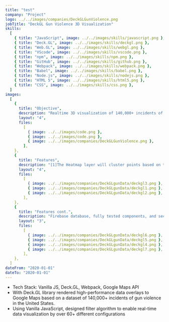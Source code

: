 ```yaml
---
title: "test"
company: "Project"
logo: ../../images/companies/DeckGLGunViolence.png
jobTitle: "DeckGL Gun Violence 3D Visualization"
skills:
  [
    { title: "JavaScript", image: ../../images/skills/javascript.png },
    { title: "Deck.GL", image: ../../images/skills/deckgl.png },
    { title: "Web.GL", image: ../../images/skills/webgl.png },
    { title: "VScode", image: ../../images/skills/vscode.png },
    { title: "npm", image: ../../images/skills/npm.png },
    { title: "GitHub", image: ../../images/skills/github.png },
    { title: "Webpack", image: ../../images/skills/webpack.png },
    { title: "Babel", image: ../../images/skills/babel.png },
    { title: "Node.js", image: ../../images/skills/nodejs.png },
    { title: "HTML 5", image: ../../images/skills/html5.png },
    { title: "CSS", image: ../../images/skills/css.png },
  ]
images:
  [
    {
      title: "Objective",
      description: "Realtime 3D visualization of 140,000+ incidents of gun violence in the United States",
      layout: "4",
      files:
        [
          { image: ../../images/code.png },
          { image: ../../images/code.png },
          { image: ../../images/companies/DeckGLGunViolence.png },
        ],
    },
    {
      title: "Features",
      description: "[1]The Heatmap layer will cluster points based on the map’s zoom level. [2]Scatterplot Layer adds a circle for every point in the dataset, and [3]Hexagon layer aggregates points into a fixed radius. The elevation is then extruded on the z-axis based on the weight. ",
      layout: "4",
      files:
        [
          { image: ../../images/companies/DeckGLgunData/deckgl3.png },
          { image: ../../images/companies/DeckGLgunData/deckgl1.png },
          { image: ../../images/companies/DeckGLgunData/deckgl2.png },
        ],
    },
    {
      title: "Features cont.",
      description: "Firebase database, fully tested components, and secure back-end data validation",
      layout: "3",
      files:
        [
          { image: ../../images/companies/DeckGLgunData/deckgl6.png },
          { image: ../../images/companies/DeckGLgunData/deckgl5.png },
          { image: ../../images/companies/DeckGLgunData/deckgl4.png },
          { image: ../../images/companies/DeckGLgunData/deckgl7.png },
        ],
    },
  ]
dateFrom: "2020-01-01"
dateTo: "2020-01-01"
---
```


- Tech Stack: Vanilla JS, Deck.GL, Webpack, Google Maps API
- With Deck.GL library rendered high-performance data overlays to Google Maps based on a dataset of 140,000+ incidents of gun violence in the United States.
- Using Vanilla JavaScript, designed filter algorithm to enable real-time data visualization by over 60+ different configurations
